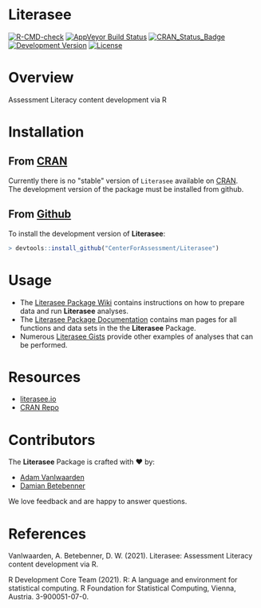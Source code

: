 Literasee
=========

[![R-CMD-check](https://github.com/CenterForAssessment/Literasee/workflows/R-CMD-check/badge.svg)](https://github.com/CenterForAssessment/Literasee/actions)
[![AppVeyor Build Status](https://ci.appveyor.com/api/projects/status/github/centerforassessment/Literasee?branch=master&svg=true)](https://ci.appveyor.com/project/centerforassessment/Literasee)
[![CRAN_Status_Badge](http://www.r-pkg.org/badges/version/Literasee)](http://cran.r-project.org/package=Literasee)
[![Development Version](https://img.shields.io/badge/devel-0.0--5.6-brightgreen.svg)](https://github.com/CenterForAssessment/Literasee)
[![License](http://img.shields.io/badge/license-GPL%203-brightgreen.svg?style=flat)](https://github.com/CenterForAssessment/Literasee/blob/master/LICENSE.md)

# Overview

Assessment Literacy content development via R

# Installation

## From [CRAN](https://CRAN.R-project.org)

Currently there is no "stable" version of `Literasee` available on [CRAN](https://CRAN.R-project.org).  
The development version of the package must be installed from github.

## From [Github](https://github.com/CenterForAssessment/Literasee/)

To install the development version of **Literasee**:

```R
> devtools::install_github("CenterForAssessment/Literasee")
```

# Usage

* The [Literasee Package Wiki](https://github.com/CenterForAssessment/Literasee/wiki/Home) contains instructions on how to prepare data and run **Literasee** analyses.
* The [Literasee Package Documentation](https://CRAN.R-project.org/web/packages/Literasee/Literasee.pdf) contains man pages for all functions and data sets in the the **Literasee** Package.
* Numerous [Literasee Gists](https://gist.github.com/dbetebenner) provide other examples of analyses that can be performed.

# Resources

* [literasee.io](https://literasee.io)
* [CRAN Repo](https://CRAN.R-project.org/package=Literasee)

# Contributors

The **Literasee** Package is crafted with :heart: by:

* [Adam VanIwaarden](https://github.com/adamvi)
* [Damian Betebenner](https://github.com/dbetebenner)

We love feedback and are happy to answer questions.


# References

VanIwaarden, A. Betebenner, D. W. (2021). Literasee: Assessment Literacy content development via R.

R Development Core Team (2021). R: A language and environment for statistical computing. R Foundation for Statistical Computing, Vienna, Austria.
3-900051-07-0.
